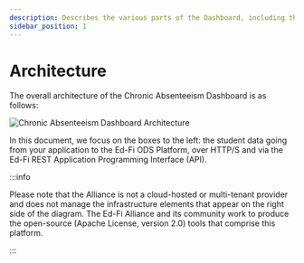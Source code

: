 ```yaml
---
description: Describes the various parts of the Dashboard, including the role your application plays.
sidebar_position: 1
---
```


# Architecture

The overall architecture of the Chronic Absenteeism Dashboard is as follows:

![Chronic Absenteeism Dashboard Architecture](https://edfidocs.blob.core.windows.net/$web/img/getting-started/solution-guides/chronic-absenteeism-solution-guide/figure1.png)

In this document, we focus on the boxes to the left: the student data going from
your application to the Ed-Fi ODS Platform, over HTTP/S and via the Ed-Fi REST
Application Programming Interface (API).

:::info

Please note that the Alliance is not a cloud-hosted or multi-tenant provider and
does not manage the infrastructure elements that appear on the right side of the
diagram. The Ed-Fi Alliance and its community work to produce the open-source
(Apache License, version 2.0) tools that comprise this platform.

:::
